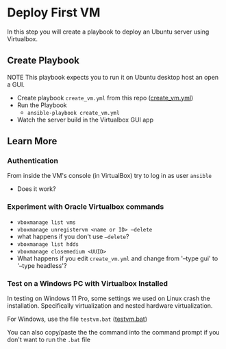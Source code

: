 # Deploy First VM
In this step you will create a playbook to deploy an Ubuntu server using Virtualbox.

## Create Playbook
NOTE This playbook expects you to run it on Ubuntu desktop host an open  a GUI.

- Create playbook `create_vm.yml` from this repo ([create_vm.yml](create_vm.yml))
- Run the Playbook
  - `ansible-playbook create_vm.yml`
- Watch the server build in the Virtualbox GUI app 

 
## Learn More
### Authentication
From inside the VM's console (in VirtualBox) try to log in as user `ansible`
- Does it work?

### Experiment with Oracle Virtualbox commands
- `vboxmanage list vms`
- `vboxmanage unregistervm <name or ID> –delete`
- what happens if you don't use `–delete`?
- `vboxmanage list hdds`
- `vboxmanage closemedium <UUID>`
- What happens if you edit `create_vm.yml` and change from '–type gui' to '–type headless'?

### Test on a Windows PC with Virtualbox Installed
In testing on Windows 11 Pro, some settings we used on Linux crash the installation. Specifically virtualization and nested hardware virtualization.

For Windows, use the file `testvm.bat` ([testvm.bat](testvm.bat))

You can also copy/paste the the command into the command prompt if you don't want to run the `.bat` file
